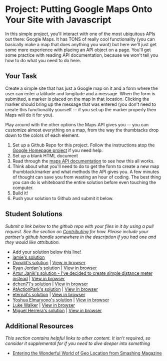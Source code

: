 # Project: Putting Google Maps Onto Your Site with Javascript

In this simple project, you'll interact with one of the most ubiquitous APIs out there: Google Maps.  It has TONS of really cool functionality (you can basically make a map that does anything you want) but here we'll just get some more experience with placing an API object on a page.  You'll get some practice with reading API documentation, because we won't tell you how to do what you need to do here.

## Your Task

Create a simple site that has just a Google map on it and a form where the user can enter a latitude and longitude and a message.  When the form is submitted, a marker is placed on the map in that location.  Clicking the marker should bring up the message that was entered (you don't need to create this functionality yourself -- if you set up the marker properly then Maps will do it for you).

Play around with the other options the Maps API gives you -- you can customize almost everything on a map, from the way the thumbtacks drop down to the colors of each element.

1. Set up a Github Repo for this project.  Follow the instructions atop the [Google Homepage project](/web-development-101/html-css) if you need help.
1. Set up a blank HTML document
2. Read through the [maps API documentation](https://developers.google.com/maps/documentation/javascript/tutorial) to see how this all works.
1. Think about what you'll need to do to get the form to create a new map thumbtack/marker and what methods the API gives you. A few minutes of thought can save you from wasting an hour of coding.  The best thing you can do is whiteboard the entire solution before even touching the computer.
2. Build it!
3. Push your solution to Github and submit it below.

## Student Solutions
*Submit a link below to the github repo with your files in it by using a pull request.  See the section on [Contributing](http://github.com/TheOdinProject/curriculum/blob/master/contributing.md) for how.  Please include your partner's github handle somewhere in the description if you had one and they would like attribution.*

* Add your solution below this line!
* [jamie's solution](https://github.com/Jberczel/odin-javascript/tree/master/google-maps-js)
* [Donald's solution](https://github.com/donaldali/odin-js-jquery/tree/master/google_maps) | [View in browser](http://htmlpreview.github.io/?https://github.com/donaldali/odin-js-jquery/blob/master/google_maps/index.html "Google Maps")
* [Ryan Jordan's solution](https://github.com/krjordan/odin-project/tree/master/Google-Map) | [View in browser](http://htmlpreview.github.io/?https://github.com/krjordan/odin-project/tree/master/Google-Map/index.html)
* [Artur Janik's solution - I've decided to create simple distance meter instead](https://github.com/ArturJanik/TOPJS/tree/master/Project9) | [View in browser](http://rawgit.com/ArturJanik/TOPJS/master/Project9/index.html)
* [dchen71's solution](https://github.com/dchen71/odin-maps) | [View in browser](http://rawgit.com/dchen71/odin-maps/master/Index.html)
* [AtActionPark's solution](https://github.com/AtActionPark/odin_google_map_api) | [View in browser](http://htmlpreview.github.io/?https://github.com/AtActionPark/odin_google_map_api/blob/master/index.html)
* [eternal's solution](https://github.com/3ternal/google-maps) | [View in browser](http://htmlpreview.github.io/?https://github.com/3ternal/google-maps/blob/master/index.html)
* [Yoshua Elmaryono's solution](https://github.com/dotm/gmaps_api) | [View in browser](http://dotm.github.io/gmaps_api/)
* [Luke Walker](https://github.com/ubershibs/odin-js-course/tree/master/googlemaps) | [View in browser](http://lukewalker.org/odin/js-course/googlemaps/)
* [Miguel Herrera's solution](https://github.com/migueloherrera/js-marker) | [View in browser](https://htmlpreview.github.io/?https://github.com/migueloherrera/js-marker/blob/master/index.html)


## Additional Resources

*This section contains helpful links to other content. It isn't required, so consider it supplemental for if you need to dive deeper into something*

* [Entering the Wonderful World of Geo Location from Smashing Magazine](http://coding.smashingmagazine.com/2010/03/08/entering-the-wonderful-world-of-geo-location/)

